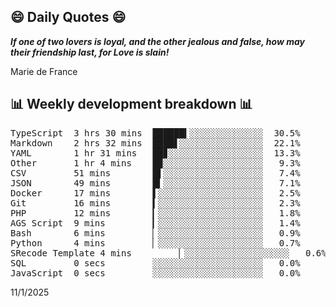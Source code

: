 ## 😄 Daily Quotes 😄

_**If one of two lovers is loyal, and the other jealous and false, how may their friendship last, for Love is slain!**_

Marie de France



## 📊 Weekly development breakdown 📊

<pre>TypeScript  3 hrs 30 mins  ██████▍░░░░░░░░░░░░░░  30.5%
Markdown    2 hrs 32 mins  ████▋░░░░░░░░░░░░░░░░  22.1%
YAML        1 hr 31 mins   ██▊░░░░░░░░░░░░░░░░░░  13.3%
Other       1 hr 4 mins    █▉░░░░░░░░░░░░░░░░░░░   9.3%
CSV         51 mins        █▌░░░░░░░░░░░░░░░░░░░   7.4%
JSON        49 mins        █▍░░░░░░░░░░░░░░░░░░░   7.1%
Docker      17 mins        ▌░░░░░░░░░░░░░░░░░░░░   2.5%
Git         16 mins        ▍░░░░░░░░░░░░░░░░░░░░   2.3%
PHP         12 mins        ▎░░░░░░░░░░░░░░░░░░░░   1.8%
AGS Script  9 mins         ▎░░░░░░░░░░░░░░░░░░░░   1.4%
Bash        6 mins         ▏░░░░░░░░░░░░░░░░░░░░   0.9%
Python      4 mins         ▏░░░░░░░░░░░░░░░░░░░░   0.7%
SRecode Template 4 mins         ▏░░░░░░░░░░░░░░░░░░░░   0.6%
SQL         0 secs         ░░░░░░░░░░░░░░░░░░░░░   0.0%
JavaScript  0 secs         ░░░░░░░░░░░░░░░░░░░░░   0.0%</pre>

11/1/2025